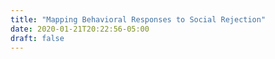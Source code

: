 ```yaml
---
title: "Mapping Behavioral Responses to Social Rejection"
date: 2020-01-21T20:22:56-05:00
draft: false
---
```

